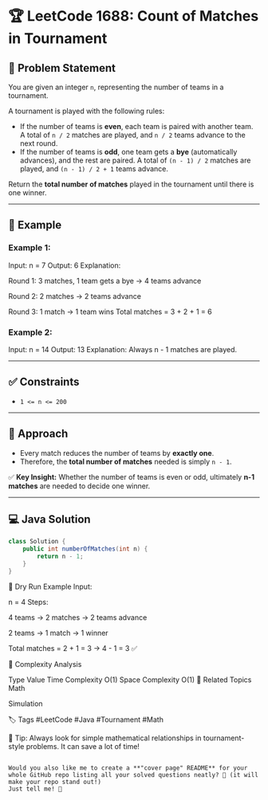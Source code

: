 # 🏆 LeetCode 1688: Count of Matches in Tournament

## 📜 Problem Statement

You are given an integer `n`, representing the number of teams in a tournament.

A tournament is played with the following rules:
- If the number of teams is **even**, each team is paired with another team. A total of `n / 2` matches are played, and `n / 2` teams advance to the next round.
- If the number of teams is **odd**, one team gets a **bye** (automatically advances), and the rest are paired. A total of `(n - 1) / 2` matches are played, and `(n - 1) / 2 + 1` teams advance.

Return the **total number of matches** played in the tournament until there is one winner.

---

## 🧠 Example

### Example 1:
Input: n = 7 Output: 6 Explanation:

Round 1: 3 matches, 1 team gets a bye → 4 teams advance

Round 2: 2 matches → 2 teams advance

Round 3: 1 match → 1 team wins Total matches = 3 + 2 + 1 = 6



### Example 2:
Input: n = 14 Output: 13 Explanation: Always n - 1 matches are played.


---

## ✅ Constraints

- `1 <= n <= 200`

---

## 🧩 Approach

- Every match reduces the number of teams by **exactly one**.
- Therefore, the **total number of matches** needed is simply `n - 1`.

✅ **Key Insight:** Whether the number of teams is even or odd, ultimately **n-1 matches** are needed to decide one winner.

---

## 💻 Java Solution

```java
class Solution {
    public int numberOfMatches(int n) {
        return n - 1;
    }
}
```
🏁 Dry Run Example
Input:


n = 4
Steps:

4 teams → 2 matches → 2 teams advance

2 teams → 1 match → 1 winner

Total matches = 2 + 1 = 3 → 4 - 1 = 3 ✅

🧮 Complexity Analysis

Type	Value
Time Complexity	O(1)
Space Complexity	O(1)
📂 Related Topics
Math

Simulation

🏷️ Tags
#LeetCode #Java #Tournament #Math

🏅 Tip: Always look for simple mathematical relationships in tournament-style problems. It can save a lot of time!

```

Would you also like me to create a **"cover page" README** for your whole GitHub repo listing all your solved questions neatly? 🚀 (it will make your repo stand out!)  
Just tell me! 🌟


```





